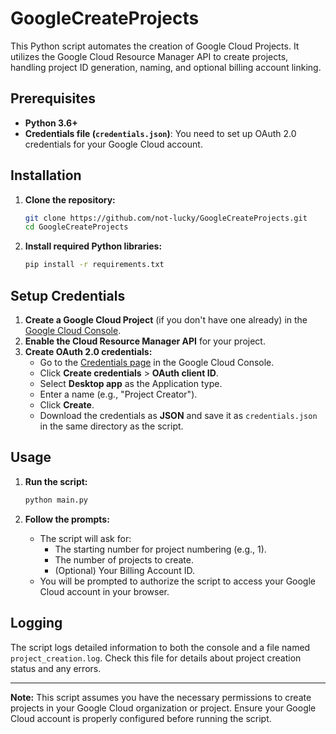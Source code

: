 # GoogleCreateProjects

This Python script automates the creation of Google Cloud Projects. It utilizes the Google Cloud Resource Manager API to create projects, handling project ID generation, naming, and optional billing account linking.

## Prerequisites

* **Python 3.6+**
* **Credentials file (`credentials.json`)**: You need to set up OAuth 2.0 credentials for your Google Cloud account.

## Installation

1. **Clone the repository:**
   ```bash
   git clone https://github.com/not-lucky/GoogleCreateProjects.git
   cd GoogleCreateProjects
   ```

2. **Install required Python libraries:**
   ```bash
   pip install -r requirements.txt
   ```

## Setup Credentials

1. **Create a Google Cloud Project** (if you don't have one already) in the [Google Cloud Console](https://console.cloud.google.com/).
2. **Enable the Cloud Resource Manager API** for your project.
3. **Create OAuth 2.0 credentials:**
    * Go to the [Credentials page](https://console.cloud.google.com/apis/credentials) in the Google Cloud Console.
    * Click **Create credentials** > **OAuth client ID**.
    * Select **Desktop app** as the Application type.
    * Enter a name (e.g., "Project Creator").
    * Click **Create**.
    * Download the credentials as **JSON** and save it as `credentials.json` in the same directory as the script.

## Usage

1. **Run the script:**
   ```bash
   python main.py
   ```

2. **Follow the prompts:**
   * The script will ask for:
     * The starting number for project numbering (e.g., 1).
     * The number of projects to create.
     * (Optional) Your Billing Account ID.
   * You will be prompted to authorize the script to access your Google Cloud account in your browser.

## Logging

The script logs detailed information to both the console and a file named `project_creation.log`. Check this file for details about project creation status and any errors.

---

**Note:** This script assumes you have the necessary permissions to create projects in your Google Cloud organization or project.  Ensure your Google Cloud account is properly configured before running the script.
